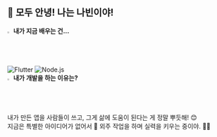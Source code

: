👋 모두 안녕! 나는 나빈이야!
  ---
  <b><img src="https://raw.githubusercontent.com/Tarikul-Islam-Anik/Animated-Fluent-Emojis/master/Emojis/Hand%20gestures/Eyes.png" alt="Eyes" width="2%" /> 내가 지금 배우는 건...</b>
  <br/>
  ![Flutter](https://shields.io/badge/flutter-black?logo=flutter&style=for-the-badge)
  ![Node.js](https://shields.io/badge/node.js-black?logo=node.js&style=for-the-badge)
  <br/>
  <b><img src="[https://media.giphy.com/media/Ll22OhMLAlVDb8UQWe/giphy.gif](https://cdn.maily.so/awycjt1jvtju9ojrftyjzzyxukf9)" alt="Light Bulb" width="2%" /> 내가 개발을 하는 이유는?</b>
  <br/>
  내가 만든 앱을 사람들이 쓰고, 그게 삶에 도움이 된다는 게 정말 뿌듯해! 😊  
  지금은 특별한 아이디어가 없어서 📜 외주 작업을 하며 실력을 키우는 중이야. 💪✨  
